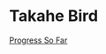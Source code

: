 Takahe Bird
================

[Progress So Far](https://StuartMcMaw.github.io/bird-project/index.html)

